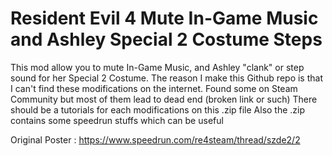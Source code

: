 # Resident Evil 4 Mute In-Game Music and Ashley Special 2 Costume Steps
This mod allow you to mute In-Game Music, and Ashley "clank" or step sound for her Special 2 Costume.
The reason I make this Github repo is that I can't find these modifications on the internet. Found some on Steam Community but most of them lead to dead end (broken link or such)
There should be a tutorials for each modifications on this .zip file
Also the .zip contains some speedrun stuffs which can be useful

Original Poster : https://www.speedrun.com/re4steam/thread/szde2/2
